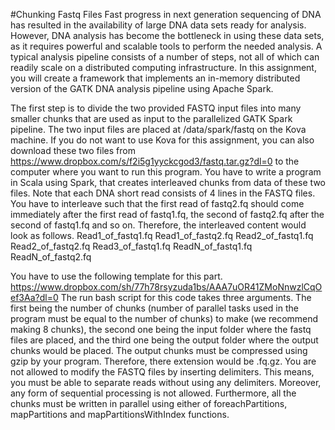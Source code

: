 #Chunking Fastq Files
Fast progress in next generation sequencing of DNA has resulted in the availability of large DNA data sets ready for analysis. However, DNA analysis has become the bottleneck in using these data sets, as it requires powerful and scalable tools to perform the needed analysis. A typical analysis pipeline consists of a number of steps, not all of which can readily scale on a distributed computing infrastructure. In this assignment, you will create a framework that implements an in-memory distributed version of the GATK DNA analysis pipeline using Apache Spark. 

The first step is to divide the two provided FASTQ input files into many smaller chunks that are used as input to the parallelized GATK Spark pipeline. The two input files are placed at /data/spark/fastq on the Kova machine. If you do not want to use Kova for this assignment, you can also download these two files from https://www.dropbox.com/s/f2i5g1yyckcgod3/fastq.tar.gz?dl=0 to the computer where you want to run this program. You have to write a program in Scala using Spark, that creates interleaved chunks from data of these two files. Note that each DNA short read consists of 4 lines in the FASTQ files. You have to interleave such that the first read of fastq2.fq should come immediately after the first read of fastq1.fq, the second of fastq2.fq after the second of fastq1.fq and so on. Therefore, the interleaved content would look as follows. 
Read1_of_fastq1.fq 
Read1_of_fastq2.fq 
Read2_of_fastq1.fq 
Read2_of_fastq2.fq 
Read3_of_fastq1.fq 
ReadN_of_fastq1.fq 
ReadN_of_fastq2.fq 

You have to use the following template for this part. https://www.dropbox.com/sh/77h78rsyzuda1bs/AAA7uOR41ZMoNnwzlCqOef3Aa?dl=0 The run bash script for this code takes three arguments. The first being the number of chunks (number of parallel tasks used in the program must be equal to the number of chunks) to make (we recommend making 8 chunks), the second one being the input folder where the fastq files are placed, and the third one being the output folder where the output chunks would be placed. The output chunks must be compressed using gzip by your program. Therefore, there extension would be .fq.gz. You are not allowed to modify the FASTQ files by inserting delimiters. This means, you must be able to separate reads without using any delimiters. Moreover, any form of sequential processing is not allowed. Furthermore, all the chunks must be written in parallel using either of foreachPartitions, mapPartitions and mapPartitionsWithIndex functions.
